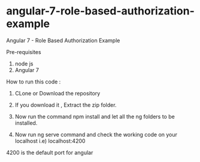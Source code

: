# angular-7-role-based-authorization-example

Angular 7 - Role Based Authorization Example

Pre-requisites
1. node js
2. Angular 7

How to run this code : 

1. CLone or Download the repository

2. If you download it , Extract the zip folder.

3. Now run the command npm install and let all the ng folders to be installed.

4. Now run ng serve command and check the working code on your localhost
i.e) localhost:4200

4200 is the default port for angular 
